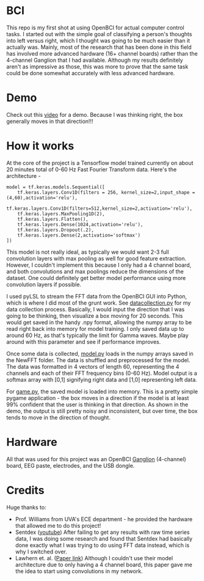 # BCI
This repo is my first shot at using OpenBCI for actual computer control tasks. I started out with the simple goal of classifying a person's thoughts into left versus right, which I thought was going to be much easier than it actually was. Mainly, most of the research that has been done in this field has involved more advanced hardware (16+ channel boards) rather than the 4-channel Ganglion that I had available. Although my results definitely aren't as impressive as those, this was more to prove that the same task could be done somewhat accurately with less advanced hardware. 

# Demo
Check out this [video](https://drive.google.com/file/d/1OuTctT6I4jb8JthzFnYEFEZJ011KdMZ2/view?usp=sharing) for a demo. Because I was thinking right, the box generally moves in that direction!!!

# How it works
At the core of the project is a Tensorflow model trained currently on about 20 minutes total of 0-60 Hz Fast Fourier Transform data. Here's the architecture - 
```
model = tf.keras.models.Sequential([
    tf.keras.layers.Conv1D(filters = 256, kernel_size=2,input_shape = (4,60),activation='relu'),
    tf.keras.layers.Conv1D(filters=512,kernel_size=2,activation='relu'),
    tf.keras.layers.MaxPooling1D(2),
    tf.keras.layers.Flatten(),
    tf.keras.layers.Dense(1024,activation='relu'),
    tf.keras.layers.Dropout(.2),
    tf.keras.layers.Dense(2,activation='softmax')
])
```
This model is not really ideal, as typically we would want 2-3 full convolution layers with max pooling as well for good feature extraction. However, I couldn't implement this because I only had a 4 channel board, and both convolutions and max poolings reduce the dimensions of the dataset. One could definitely get better model performance using more convolution layers if possible. 

I used pyLSL to stream the FFT data from the OpenBCI GUI into Python, which is where I did most of the grunt work. See [datacollection.py](https://github.com/hilliardjl/BCI/blob/master/datacollection.py) for my data collection process. Basically, I would input the direction that I was going to be thinking, then visualize a box moving for 20 seconds. This would get saved in the handy .npy format, allowing the numpy array to be read right back into memory for model training. I only saved data up to around 60 Hz, as that's typically the limit for Gamma waves. Maybe play around with this parameter and see if performance improves. 

Once some data is collected, [model.py](https://github.com/hilliardjl/BCI/blob/master/model.py) loads in the numpy arrays saved in the NewFFT folder. The data is shuffled and preprocessed for the model. The data was formatted in 4 vectors of length 60, representing the 4 channels and each of their FFT frequency bins (0-60 Hz). Model output is a softmax array with [0,1] signifying right data and [1,0] representing left data. 

For [game.py](https://github.com/hilliardjl/BCI/blob/master/game.py), the saved model is loaded into memory. This is a pretty simple pygame application - the box moves in a direction if the model is at least 99% confident that the user is thinking in that direction. As shown in the demo, the output is still pretty noisy and inconsistent, but over time, the box tends to move in the direction of thought. 

# Hardware
All that was used for this project was an OpenBCI [Ganglion](https://shop.openbci.com/products/ganglion-board?variant=13461804483) (4-channel) board, EEG paste, electrodes, and the USB dongle. 

# Credits
Huge thanks to: 
- Prof. Williams from UVA's ECE department \- he provided the hardware that allowed me to do this project!
- Sentdex ([youtube](https://www.youtube.com/user/sentdex)) After failing to get any results with raw time series data, I was doing some research and found that Sentdex had basically done exactly what I was trying to do using FFT data instead, which is why I switched over. 
- Lawhern et. al. ([Paper link](https://arxiv.org/abs/1611.08024)) Although I couldn't use their model architecture due to only having a 4 channel board, this paper gave me the idea to start using convolutions in my network. 
